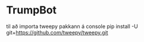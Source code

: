 # TrumpBot

til að importa tweepy pakkann á console
pip install -U git+https://github.com/tweepy/tweepy.git
